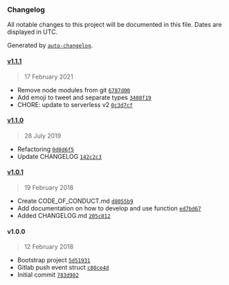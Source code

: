 ### Changelog

All notable changes to this project will be documented in this file. Dates are displayed in UTC.

Generated by [`auto-changelog`](https://github.com/CookPete/auto-changelog).

#### [v1.1.1](https://github.com/riyadhalnur/lambda-twitter-blog-hook/compare/v1.1.0...v1.1.1)

> 17 February 2021

- Remove node modules from git [`6787d00`](https://github.com/riyadhalnur/lambda-twitter-blog-hook/commit/6787d004f53df4b647dce3a1315b1d8b60aa951d)
- Add emoji to tweet and separate types [`3408f19`](https://github.com/riyadhalnur/lambda-twitter-blog-hook/commit/3408f19fcceef35f6b461afb7e3605d61d2bc653)
- CHORE: update to serverless v2 [`0c3d7cf`](https://github.com/riyadhalnur/lambda-twitter-blog-hook/commit/0c3d7cf42a3bf9d57ff4df2dc971ff83aaa9d81e)

#### [v1.1.0](https://github.com/riyadhalnur/lambda-twitter-blog-hook/compare/v1.0.1...v1.1.0)

> 28 July 2019

- Refactoring [`0d0d6f5`](https://github.com/riyadhalnur/lambda-twitter-blog-hook/commit/0d0d6f5678a7bff611fd6dc9f3c587ec32a14daf)
- Update CHANGELOG [`142c2c3`](https://github.com/riyadhalnur/lambda-twitter-blog-hook/commit/142c2c37156ef1dfb0af62a48dd0bc62e30e86e2)

#### [v1.0.1](https://github.com/riyadhalnur/lambda-twitter-blog-hook/compare/v1.0.0...v1.0.1)

> 19 February 2018

- Create CODE_OF_CONDUCT.md [`d8055b9`](https://github.com/riyadhalnur/lambda-twitter-blog-hook/commit/d8055b9d058adb073b48e7475c043045a233122a)
- Add documentation on how to develop and use function [`ed7bd67`](https://github.com/riyadhalnur/lambda-twitter-blog-hook/commit/ed7bd6773383b5714ef05d00800a3dc9688a6613)
- Added CHANGELOG.md [`205c012`](https://github.com/riyadhalnur/lambda-twitter-blog-hook/commit/205c0122615499f69c3acf72acfa3f7f6c1733b0)

#### v1.0.0

> 12 February 2018

- Bootstrap project [`5d51931`](https://github.com/riyadhalnur/lambda-twitter-blog-hook/commit/5d51931902bd8f708e8d16ef312ccfee515be2ae)
- Gitlab push event struct [`c80ce4d`](https://github.com/riyadhalnur/lambda-twitter-blog-hook/commit/c80ce4d1d1125f960f506d03f642e5ecbf3b543c)
- Initial commit [`783d982`](https://github.com/riyadhalnur/lambda-twitter-blog-hook/commit/783d9825d878b5c87add4e5ccf51493ecb3efa38)
